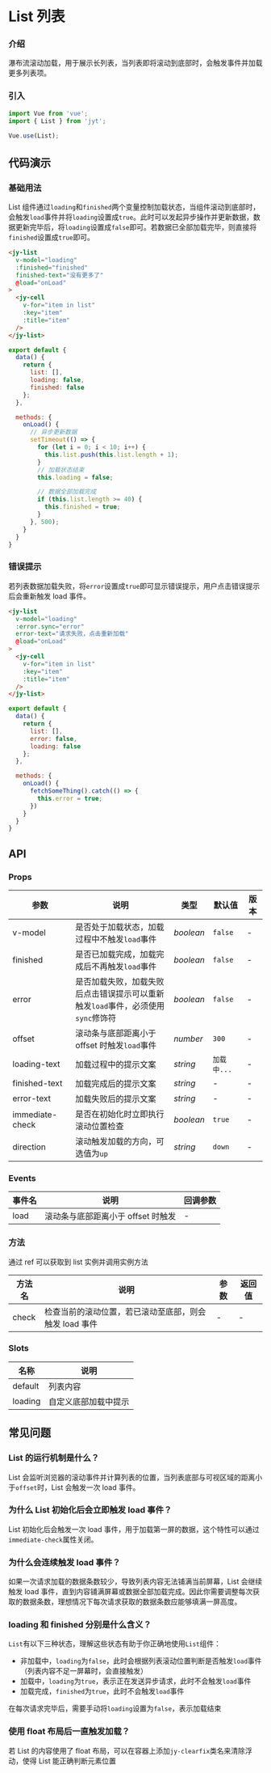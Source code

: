 # List 列表

### 介绍

瀑布流滚动加载，用于展示长列表，当列表即将滚动到底部时，会触发事件并加载更多列表项。

### 引入

``` javascript
import Vue from 'vue';
import { List } from 'jyt';

Vue.use(List);
```

## 代码演示

### 基础用法

List 组件通过`loading`和`finished`两个变量控制加载状态，当组件滚动到底部时，会触发`load`事件并将`loading`设置成`true`。此时可以发起异步操作并更新数据，数据更新完毕后，将`loading`设置成`false`即可。若数据已全部加载完毕，则直接将`finished`设置成`true`即可。

```html
<jy-list
  v-model="loading"
  :finished="finished"
  finished-text="没有更多了"
  @load="onLoad"
>
  <jy-cell
    v-for="item in list"
    :key="item"
    :title="item"
  />
</jy-list>
```

```js
export default {
  data() {
    return {
      list: [],
      loading: false,
      finished: false
    };
  },

  methods: {
    onLoad() {
      // 异步更新数据
      setTimeout(() => {
        for (let i = 0; i < 10; i++) {
          this.list.push(this.list.length + 1);
        }
        // 加载状态结束
        this.loading = false;

        // 数据全部加载完成
        if (this.list.length >= 40) {
          this.finished = true;
        }
      }, 500);
    }
  }
}
```

### 错误提示

若列表数据加载失败，将`error`设置成`true`即可显示错误提示，用户点击错误提示后会重新触发 load 事件。

```html
<jy-list
  v-model="loading"
  :error.sync="error"
  error-text="请求失败，点击重新加载"
  @load="onLoad"
>
  <jy-cell
    v-for="item in list"
    :key="item"
    :title="item"
  />
</jy-list>
```

```js
export default {
  data() {
    return {
      list: [],
      error: false,
      loading: false
    };
  },

  methods: {
    onLoad() {
      fetchSomeThing().catch(() => {
        this.error = true;
      })
    }
  }
}
```

## API

### Props

| 参数 | 说明 | 类型 | 默认值 | 版本 |
|------|------|------|------|------|
| v-model | 是否处于加载状态，加载过程中不触发`load`事件 | *boolean* | `false` | - |
| finished | 是否已加载完成，加载完成后不再触发`load`事件 | *boolean* | `false` | - |
| error | 是否加载失败，加载失败后点击错误提示可以重新<br>触发`load`事件，必须使用`sync`修饰符 | *boolean* | `false` | - |
| offset | 滚动条与底部距离小于 offset 时触发`load`事件 | *number* | `300` | - |
| loading-text | 加载过程中的提示文案 | *string* | `加载中...` | - |
| finished-text | 加载完成后的提示文案 | *string* | - | - |
| error-text | 加载失败后的提示文案 | *string* | - | - |
| immediate-check | 是否在初始化时立即执行滚动位置检查 | *boolean* | `true` | - |
| direction | 滚动触发加载的方向，可选值为`up` | *string* | `down` | - |

### Events

| 事件名 | 说明 | 回调参数 |
|------|------|------|
| load | 滚动条与底部距离小于 offset 时触发 | - |

### 方法

通过 ref 可以获取到 list 实例并调用实例方法

| 方法名 | 说明 | 参数 | 返回值 |
|------|------|------|------|
| check | 检查当前的滚动位置，若已滚动至底部，则会触发 load 事件 | - | - |

### Slots

| 名称 | 说明 |
|------|------|
| default | 列表内容 |
| loading | 自定义底部加载中提示 |

## 常见问题

### List 的运行机制是什么？

List 会监听浏览器的滚动事件并计算列表的位置，当列表底部与可视区域的距离小于`offset`时，List 会触发一次 load 事件。

### 为什么 List 初始化后会立即触发 load 事件？

List 初始化后会触发一次 load 事件，用于加载第一屏的数据，这个特性可以通过`immediate-check`属性关闭。

### 为什么会连续触发 load 事件？

如果一次请求加载的数据条数较少，导致列表内容无法铺满当前屏幕，List 会继续触发 load 事件，直到内容铺满屏幕或数据全部加载完成。因此你需要调整每次获取的数据条数，理想情况下每次请求获取的数据条数应能够填满一屏高度。

### loading 和 finished 分别是什么含义？

`List`有以下三种状态，理解这些状态有助于你正确地使用`List`组件：

- 非加载中，`loading`为`false`，此时会根据列表滚动位置判断是否触发`load`事件（列表内容不足一屏幕时，会直接触发）
- 加载中，`loading`为`true`，表示正在发送异步请求，此时不会触发`load`事件
- 加载完成，`finished`为`true`，此时不会触发`load`事件

在每次请求完毕后，需要手动将`loading`设置为`false`，表示加载结束

### 使用 float 布局后一直触发加载？

若 List 的内容使用了 float 布局，可以在容器上添加`jy-clearfix`类名来清除浮动，使得 List 能正确判断元素位置
